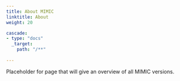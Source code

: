```yaml
---
title: About MIMIC
linktitle: About
weight: 20

cascade:
- type: "docs"
  _target:
    path: "/**"
  
---
```


Placeholder for page that will give an overview of all MIMIC versions.